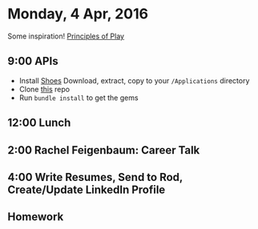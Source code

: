 Monday,  4 Apr, 2016
====================

Some inspiration!
[Principles of Play](https://www.youtube.com/watch?v=Iq-FV97GRCw)

9:00 APIs
---------

* Install [Shoes](https://shoes.mvmanila.com/public/shoes/shoes-3.3.0-osx-10.9.tgz)
  Download, extract, copy to your `/Applications` directory
* Clone [this](https://github.com/JoshCheek/CakeBot5000) repo
* Run `bundle install` to get the gems

12:00 Lunch
-----------

2:00 Rachel Feigenbaum: Career Talk
-----------------------------------

4:00 Write Resumes, Send to Rod, Create/Update LinkedIn Profile
---------------------------------------------------------------

Homework
--------
